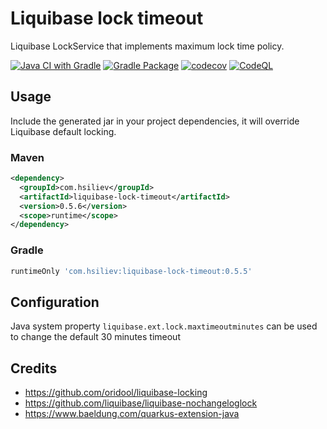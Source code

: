 # Liquibase lock timeout
Liquibase LockService that implements maximum lock time policy.

[![Java CI with Gradle](https://github.com/hsiliev/liquibase-lock-timeout/actions/workflows/gradle.yml/badge.svg)](https://github.com/hsiliev/liquibase-lock-timeout/actions/workflows/gradle.yml)
[![Gradle Package](https://github.com/hsiliev/liquibase-lock-timeout/actions/workflows/gradle-publish.yml/badge.svg)](https://github.com/hsiliev/liquibase-lock-timeout/actions/workflows/gradle-publish.yml)
[![codecov](https://codecov.io/gh/hsiliev/liquibase-lock-timeout/branch/main/graph/badge.svg?token=Y9TJ86AVTF)](https://codecov.io/gh/hsiliev/liquibase-lock-timeout)
[![CodeQL](https://github.com/hsiliev/liquibase-lock-timeout/actions/workflows/codeql-analysis.yml/badge.svg)](https://github.com/hsiliev/liquibase-lock-timeout/actions/workflows/codeql-analysis.yml)

## Usage
Include the generated jar in your project dependencies, it will override Liquibase default locking.

### Maven
```xml
<dependency>
  <groupId>com.hsiliev</groupId>
  <artifactId>liquibase-lock-timeout</artifactId>
  <version>0.5.6</version>
  <scope>runtime</scope>
</dependency>
```

### Gradle
```groovy
runtimeOnly 'com.hsiliev:liquibase-lock-timeout:0.5.5'
```

## Configuration
Java system property `liquibase.ext.lock.maxtimeoutminutes` can be used to change the default 30 minutes timeout

## Credits
* https://github.com/oridool/liquibase-locking
* https://github.com/liquibase/liquibase-nochangeloglock
* https://www.baeldung.com/quarkus-extension-java
